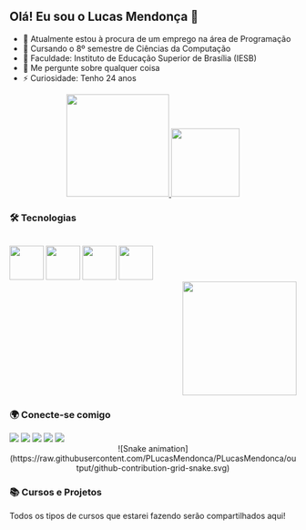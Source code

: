 ## Olá! Eu sou o Lucas Mendonça 👋

- 🔭 Atualmente estou à procura de um emprego na área de Programação  
- 📕 Cursando o 8º semestre de Ciências da Computação  
- 🏫 Faculdade: Instituto de Educação Superior de Brasília (IESB)  
- 💬 Me pergunte sobre qualquer coisa  
- ⚡ Curiosidade: Tenho 24 anos  

<div align="center">
  <a href="https://github.com/plucasmendonca">
    <img height="180em" src="https://github-readme-stats.vercel.app/api?username=plucasmendonca&show_icons=true&theme=dark&include_all_commits=true&count_private=true"/>
    <img height="120em" src="https://github-readme-stats.vercel.app/api/top-langs/?username=plucasmendonca&layout=compact&langs_count=7&theme=dark"/>
  </a>
</div>

### 🛠️ Tecnologias  
<div style="display: inline_block"><br>
  <img height="60em" src="https://cdn.jsdelivr.net/gh/devicons/devicon/icons/c/c-original.svg" />
  <img height="60em" src="https://cdn.jsdelivr.net/gh/devicons/devicon/icons/python/python-original.svg" />
  <img height="60em" src="https://cdn.jsdelivr.net/gh/devicons/devicon/icons/nodejs/nodejs-original.svg" /> 
  <img height="60em" src="https://cdn.jsdelivr.net/gh/devicons/devicon/icons/javascript/javascript-original.svg" /> 
</div>

<div align="right">
  <img src="https://user-images.githubusercontent.com/96083134/148793580-649c59b5-c20c-4204-984d-c2b2db6dfc77.png" width="200px" />
</div>

### 🌍 Conecte-se comigo  
<div> 
  <a href="https://instagram.com/lucas_s.mendonca" target="_blank"><img src="https://img.shields.io/badge/-Instagram-%23E4405F?style=for-the-badge&logo=instagram&logoColor=white" target="_blank"></a>
  <a href="https://www.linkedin.com/in/lucas-mendonça-031a7222a" target="_blank"><img src="https://img.shields.io/badge/-LinkedIn-%230077B5?style=for-the-badge&logo=linkedin&logoColor=white" target="_blank"></a> 
  <a href="https://discord.gg/qvprpCgR" target="_blank"><img src="https://img.shields.io/badge/Discord-7289DA?style=for-the-badge&logo=discord&logoColor=white" target="_blank"></a> 
  <a href="mailto:p.lucas.santos.mendonca@gmail.com"><img src="https://img.shields.io/badge/-Gmail-%23333?style=for-the-badge&logo=gmail&logoColor=white" target="_blank"></a>
  <a href="https://www.twitch.tv/luukistar88" target="_blank"><img src="https://img.shields.io/badge/Twitch-9146FF?style=for-the-badge&logo=twitch&logoColor=white" target="_blank"></a>
</div>

<div align="center">
  ![Snake animation](https://raw.githubusercontent.com/PLucasMendonca/PLucasMendonca/output/github-contribution-grid-snake.svg)
</div>

### 📚 Cursos e Projetos
Todos os tipos de cursos que estarei fazendo serão compartilhados aqui!
